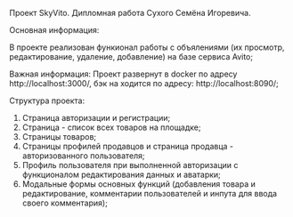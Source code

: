 Проект SkyVito.
Дипломная работа Сухого Семёна Игоревича.

Основная информация:

В проекте реализован функионал работы с объялениями (их просмотр, редактирование, удаление, добавление) на базе сервиса Avito;

Важная информация:
Проект развернут в docker по адресу http://localhost:3000/, бэк на ходится по адресу: http://localhost:8090/;

Структура проекта:
1. Страница авторизации и регистрации;
2. Страница - список всех товаров на площадке;
3. Страницы товаров;
4. Страницы профилей продавцов и страница продавца - авторизованного пользователя;
5. Профиль пользователя при выполненной авторизации с функционалом редактирования данных и аватарки;
6. Модальные формы основных функций (добавления товара и редактирование, комментарии пользователей и инпута для ввода своего комментария);